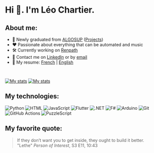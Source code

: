 # Hi 👋. I'm Léo Chartier.

## About me:
- 💼 Newly graduated from [ALGOSUP](https://algosup.com/en.html) ([Projects](https://github.com/stars/leo-chartier/lists/school-projects))
- ❤️ Passionate about everything that can be automated and music
- 🛠️ Currently working on [Renpath](https://github.com/leo-chartier/renpath)
- 💬 Contact me on [LinkedIn](https://www.linkedin.com/in/l%C3%A9o-chartier/) or by [email](mailto:leo.chartier@dartybox.com)
- 📝 My resume: [French](docs/Resume_FR.pdf) | [English](docs/Resume_EN.pdf)

<br>

[![My stats](https://github-readme-stats.vercel.app/api?username=leo-chartier&show_icons=true&theme=dark#gh-dark-mode-only)](https://github.com/leo-chartier#gh-dark-mode-only)
[![My stats](https://github-readme-stats.vercel.app/api?username=leo-chartier&show_icons=true&theme=default#gh-light-mode-only)](https://github.com/leo-chartier#gh-light-mode-only)

## My technologies:
![Python](https://img.shields.io/badge/Python-3776AB?logo=python&logoColor=ffffff)
![HTML](https://img.shields.io/badge/HTML-E34F26?logo=html5&logoColor=ffffff)
![JavaScript](https://img.shields.io/badge/JavaScript-F7DF1E?logo=javascript&logoColor=ffffff)
![Flutter](https://img.shields.io/badge/Flutter-02569B?logo=flutter&logoColor=ffffff)
![.NET](https://img.shields.io/badge/.NET-512BD4?logo=dotnet&logoColor=ffffff)
![F#](https://img.shields.io/badge/F%23-378BBA?logo=fsharp&logoColor=ffffff)
![Arduino](https://img.shields.io/badge/Arduino-00878F?logo=arduino&logoColor=ffffff)
![Git](https://img.shields.io/badge/Git-F05032?logo=git&logoColor=ffffff)
![GitHub Actions](https://img.shields.io/badge/GitHub_Actions-2088FF?logo=githubactions&logoColor=ffffff)
![PuzzleScript](https://img.shields.io/badge/PuzzleScript-F68E56?logo=data:image/svg%2bxml;base64,PHN2ZyB4bWxucz0iaHR0cDovL3d3dy53My5vcmcvMjAwMC9zdmciIHZpZXdCb3g9IjAgMCAxNiAxNiI+DQoJPHBhdGggZD0iTTcgMEg5VjFoMVYyaDFWNEg5VjNIN1Y0SDVWMkg2VjFIN1pNNCA1VjdIM1Y5SDR2MkgyVjEwSDFWOUgwVjdIMVY2SDJWNVpNNyAxNlYxNUg2VjE0SDVWMTJIN3YxSDlWMTJoMnYySDEwdjFIOXYxWm01LTVWOWgxVjdIMTJWNWgyVjZoMVY3aDFWOUgxNXYxSDE0djFaTTYgNWg0VjZIOVY3aDFWNmgxdjRIMTB2MUg5VjhIN3YySDl2MUg2VjEwSDVWNkg2VjdIN1Y2SDZaIiBmaWxsPSIjZmZmIi8+DQo8L3N2Zz4=)

## My favorite quote:
> If they don’t want you to get inside, they ought to build it better. \
> "Lethe" *Person of Interest*, S3 E11, 10:43
